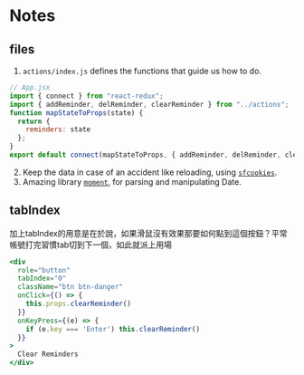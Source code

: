 # Notes
## files

1. `actions/index.js` defines the functions that guide us how to do.
```js
// App.jsx
import { connect } from "react-redux";
import { addReminder, delReminder, clearReminder } from "../actions";
function mapStateToProps(state) {
  return {
    reminders: state
  };
}
export default connect(mapStateToProps, { addReminder, delReminder, clearReminder })(App);
```
2. Keep the data in case of an accident like reloading, using [`sfcookies`](https://www.npmjs.com/package/sfcookies).
3. Amazing library [`moment`](https://momentjs.com/), for parsing and manipulating Date.


## tabIndex
加上tabIndex的用意是在於說，如果滑鼠沒有效果那要如何點到這個按鈕？平常帳號打完習慣tab切到下一個，如此就派上用場

```jsx
<div
  role="button"
  tabIndex="0"
  className="btn btn-danger"
  onClick={() => {
    this.props.clearReminder()
  }}
  onKeyPress={(e) => {
    if (e.key === 'Enter') this.clearReminder()
  }}
>
  Clear Reminders
</div>
```
